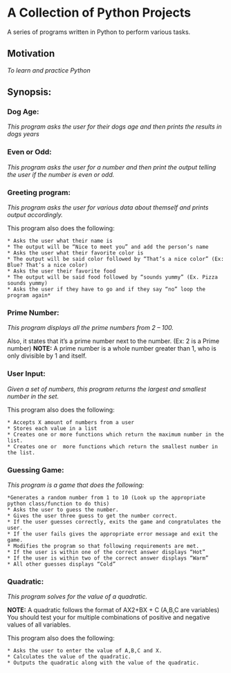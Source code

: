 # A Collection of Python Projects
A series of programs written in Python to perform various tasks.

## Motivation
_To learn and practice Python_

## Synopsis:
### **Dog Age:**
_This program asks the user for their dogs age and then prints the results in dogs years_

### **Even or Odd:**
_This program asks the user for a number and then print the output telling the user if the number is even or odd._

### **Greeting program:**
_This program asks the user for various data about themself and prints output accordingly._

This program also does the following:

    * Asks the user what their name is
    * The output will be “Nice to meet you” and add the person’s name
    * Asks the user what their favorite color is
    * The output will be said color followed by “That’s a nice color” (Ex: Blue? That’s a nice color)
    * Asks the user their favorite food
    * The output will be said food followed by “sounds yummy” (Ex. Pizza sounds yummy)
    * Asks the user if they have to go and if they say “no” loop the program again*

### **Prime Number:**
_This program displays all the prime numbers from 2 – 100._

Also, it states that it’s a prime number next to the number.  (Ex: 2 is a Prime number)
**NOTE:** A prime number is a whole number greater than 1, who is only divisible by 1 and itself.

### **User Input:**
_Given a set of numbers, this program returns the largest and smallest number in the set._

This program also does the following:

    * Accepts X amount of numbers from a user
    * Stores each value in a list
    * Creates one or more functions which return the maximum number in the list.
    * Creates one or  more functions which return the smallest number in the list.

### **Guessing Game:**
_This program is a game that does the following:_

    *Generates a random number from 1 to 10 (Look up the appropriate python class/function to do this)
    * Asks the user to guess the number.
    * Gives the user three guess to get the number correct.
    * If the user guesses correctly, exits the game and congratulates the user.
    * If the user fails gives the appropriate error message and exit the game.
    * Modifies the program so that following requirements are met.
    * If the user is within one of the correct answer displays “Hot”
    * If the user is within two of the correct answer displays “Warm”
    * All other guesses displays “Cold”

### **Quadratic:**
_This program solves for the value of a quadratic._

**NOTE:** A quadratic follows the format of AX2+BX + C (A,B,C are variables) You should test your for multiple combinations of positive and negative values of all variables.

This program also does the following:

    * Asks the user to enter the value of A,B,C and X.
    * Calculates the value of the quadratic.
    * Outputs the quadratic along with the value of the quadratic. 
